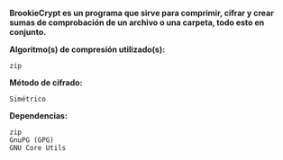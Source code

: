 **BrookieCrypt es un programa que sirve para comprimir, cifrar y crear sumas de comprobación
de un archivo o una carpeta, todo esto en conjunto.**

**Algoritmo(s) de compresión utilizado(s):**
```
zip
```

**Método de cifrado:**
```
Simétrico
```

**Dependencias:**
```
zip
GnuPG (GPG)
GNU Core Utils
```


